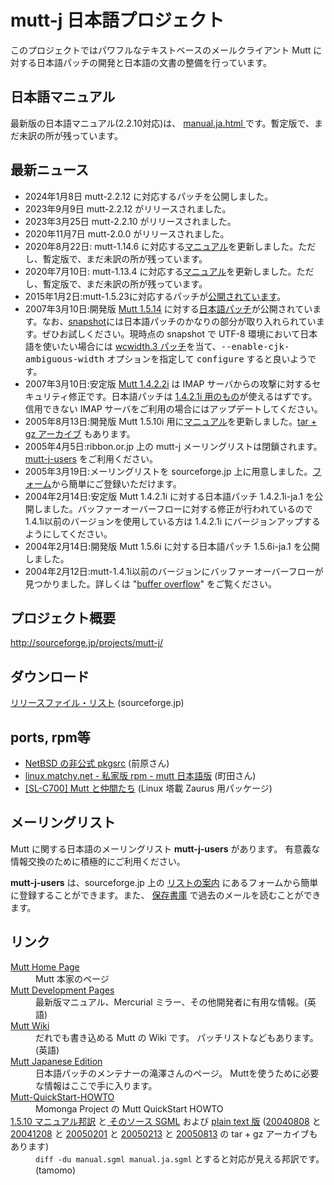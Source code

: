 # mutt-j 日本語プロジェクト

このプロジェクトではパワフルなテキストベースのメールクライアント Mutt に対する日本語パッチの開発と日本語の文書の整備を行っています。

## 日本語マニュアル 

最新版の日本語マニュアル(2.2.10対応)は、 <a href="htdocs/trunk/manual.ja.html"> manual.ja.html </a>です。暫定版で、まだ未訳の所が残っています。

## 最新ニュース
<ul>
<li>2024年1月8日 mutt-2.2.12 に対応するパッチを公開しました。</li>
<li>2023年9月9日 mutt-2.2.12 がリリースされました。</li>
<li>2023年3月25日 mutt-2.2.10 がリリースされました。</li>
<li>2020年11月7日 mutt-2.0.0 がリリースされました。</li>
<li>2020年8月22日: mutt-1.14.6 に対応する<a href="manual.ja.html">マニュアル</a>を更新しました。ただし、暫定版で、まだ未訳の所が残っています。</li>
<li>2020年7月10日: mutt-1.13.4 に対応する<a href="manual.ja.html">マニュアル</a>を更新しました。ただし、暫定版で、まだ未訳の所が残っています。</li>
<li>2015年1月2日:mutt-1.5.23に対応するパッチが<a href="https://osdn.jp/projects/mutt-j/releases/">公開されています</a>。</li>
<li>2007年3月10日:開発版 <a href="http://prdownloads.sourceforge.net/mutt/mutt-1.5.14.tar.gz?download">Mutt 1.5.14</a> に対する<a href="http://www.emaillab.org/mutt/download1514.html">日本語パッチ</a>が公開されています。なお、<a href="http://dev.mutt.org/nightlies/">snapshot</a>には日本語パッチのかなりの部分が取り入れられています。ぜひお試しください。現時点の snapshot で UTF-8 環境において日本語を使いたい場合には <a href="http://www.emaillab.org/mutt/1.5.14/patch-1.5.14.tt.wcwidth.3">wcwidth.3 パッチ</a>を当て、<tt>--enable-cjk-ambiguous-width</tt> オプションを指定して <tt>configure</tt> すると良いようです。</li>
<li>2007年3月10日:安定版 <a href="http://prdownloads.sourceforge.net/mutt/mutt-1.4.2.2i.tar.gz?download">Mutt 1.4.2.2i</a> は IMAP サーバからの攻撃に対するセキュリティ修正です。日本語パッチは <a href="http://www.emaillab.org/mutt/download14.html">1.4.2.1i 用のもの</a>が使えるはずです。信用できない IMAP サーバをご利用の場合にはアップデートしてください。</li>
<li>2005年8月13日:開発版 Mutt 1.5.10i 用に<a href="manual.ja.html">マニュアル</a>を更新しました。<a href="manual.ja-20050813.tar.gz">tar + gz アーカイブ</a> もあります。</li>
<li>2005年4月5日:ribbon.or.jp 上の mutt-j メーリングリストは閉鎖されます。<a href="http://lists.sourceforge.jp/mailman/listinfo/mutt-j-users">mutt-j-users</a> をご利用ください。</li>
<li>2005年3月19日:メーリングリストを sourceforge.jp 上に用意しました。<a href="http://lists.sourceforge.jp/mailman/listinfo/mutt-j-users">フォーム</a>から簡単にご登録いただけます。</li>
<li>2004年2月14日:安定版 Mutt 1.4.2.1i に対する日本語パッチ 1.4.2.1i-ja.1 を公開しました。バッファーオーバーフローに対する修正が行われているので 1.4.1i以前のバージョンを使用している方は 1.4.2.1i にバージョンアップするようにしてください。</li>
<li>2004年2月14日:開発版 Mutt 1.5.6i に対する日本語パッチ 1.5.6i-ja.1 を公開しました。</li>
<li>2004年2月12日:mutt-1.4.1i以前のバージョンにバッファーオーバーフローが見つかりました。詳しくは "<a href="security-20040212.txt">buffer overflow</a>" をご覧ください。</li>
</ul>

## プロジェクト概要
<p><a class="uri" href="http://sourceforge.jp/projects/mutt-j/">
http://sourceforge.jp/projects/mutt-j/</a></p>

## ダウンロード
<p><a href="http://sourceforge.jp/frs/index.php?group_id=351">
リリースファイル・リスト</a> (sourceforge.jp)</p>

## ports, rpm等
<ul>
<li><a href="http://www.cetus-net.org/ftp/NetBSD/pkgsrc-test/">
NetBSD の非公式 pkgsrc</a>
(前原さん)</li>
<li><a href="http://linux.matchy.net/?MuttJaRpm">
linux.matchy.net - 私家版 rpm - mutt 日本語版</a>
(町田さん)</li>
<li><a href="http://kimux.org/liza/mutt.shtml">
[SL-C700] Mutt と仲間たち</a>
(Linux 塔載 Zaurus 用パッケージ)</li>
</ul>

## メーリングリスト
<p>Mutt に関する日本語のメーリングリスト <strong>mutt-j-users</strong> があります。
有意義な情報交換のために積極的にご利用ください。</p>

<p><strong>mutt-j-users</strong> は、sourceforge.jp 上の
<a href="http://lists.sourceforge.jp/mailman/listinfo/mutt-j-users">リストの案内</a>
にあるフォームから簡単に登録することができます。また、
<a href="http://lists.sourceforge.jp/mailman/archives/mutt-j-users">保存書庫</a>
で過去のメールを読むことができます。</p>

## リンク
<dl>
<dt><a href="http://www.mutt.org/">
Mutt Home Page</a>
<!-- (<a href="http://www.emaillab.org/mutt/www.mutt.org/">mirror</a>) --></dt>
<dd>Mutt 本家のページ<!-- 及び そのミラー (<span class="uri">www.emaillab.org</span>) --></dd>
<dt><a href="http://dev.mutt.org/">
Mutt Development Pages</a></dt>
<dd>最新版マニュアル、Mercurial ミラー、その他開発者に有用な情報。(英語)</dd>
<dt><a href="http://wiki.mutt.org/">
Mutt Wiki</a></dt>
<dd>だれでも書き込める Mutt の Wiki です。
パッチリストなどもあります。(英語)</dd>
<dt><a href="http://www.emaillab.org/mutt/">
Mutt Japanese Edition</a></dt>
<dd>日本語パッチのメンテナーの滝澤さんのページ。
Muttを使うために必要な情報はここで手に入ります。</dd>
<dt><a href="http://www.momonga-linux.org/docs/Mutt-QuickStart-HOWTO/ja/">
Mutt-QuickStart-HOWTO</a></dt>
<dd>Momonga Project の Mutt QuickStart HOWTO</dd>
<dt><a href="manual.ja.html">
1.5.10 マニュアル邦訳</a>
と<a href="manual.ja.sgml">
そのソース SGML</a> および <a href="manual.ja.txt">
plain text 版</a>
(<a href="manual.ja-20040808.tar.gz">20040808</a> と
<a href="manual.ja-20041208.tar.gz">20041208</a> と
<a href="manual.ja-20050201.tar.gz">20050201</a> と
<a href="manual.ja-20050213.tar.gz">20050213</a> と
<a href="manual.ja-20050813.tar.gz">20050813</a> の
tar + gz アーカイブもあります)</dt>
<dd><code>diff -du manual.sgml manual.ja.sgml</code>
とすると対応が見える邦訳です。(tamomo)</dd>

